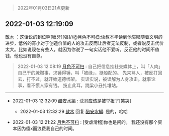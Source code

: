 > 2022年01月03日21点更新
<link rel="stylesheet" href="https://cdn.jsdelivr.net/gh/taotie6/sampleJSON@main/css/photo_show.css">
<meta name="referrer" content="no-referrer" />


 ## 2022-01-03 12:19:09 

 [㪚木](https://www.coolapk.com/feed/32564662?shareKey=NGViMTE4YjRmZGUzNjFkMjkwZWU~) ：这话说的到位啊[呲牙][强]//<a class="feed-link-uname" href="/u/月色不可扫">@月色不可扫</a>:读叔本华读到他哀叹随着文明的进步，低俗的宵小对于创造价值的人的攻击反而让后者无法反制，或者说反击代价太大。比如说现在有些人，就因为你说了一句实话他不爱听，反正他的时间不值钱，他也没有自尊。 

<div class="album">
</div>

> 2022-01-03 12:08:19 
> [月色不可扫](https://www.coolapk.com/feed/32564420?shareKey=NGVmNjc5MWE1YjAwNjFkMjkwZWU~) : 自己把信息挂社交媒体上，叫「人肉」 自己干的腌臜事，求锤得锤，叫「被绿」，挺般配的。 先来骂人，被反打回去，打不过，就开始道德绑架。 实话实说，被误解为人身攻击。就事论事，看不惯人家有钱。 技止此耳，跳梁小丑扎堆站。 

 ------- 

- 2022-01-03 12:32:09 [醅安水編](uid=2758074) : 沈哥应该是被举报了[笑哭] 

    - 2022-01-03 12:32:29 [㪚木](uid=1081091) 回复 [醅安水編](uid=2758074): 是的，哈哈 

- 2022-01-03 12:21:22 [月色不可扫](uid=3639201) : [受虐滑稽]你也是闲的。
我还没有那个资本因为傻x而浪费我自己的时间。 

